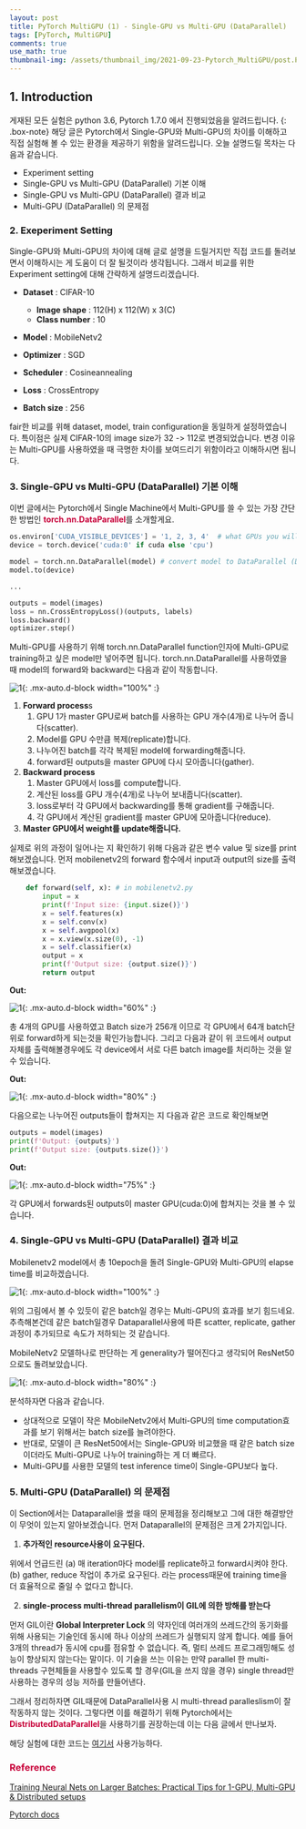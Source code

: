 ```yaml
---
layout: post
title: PyTorch MultiGPU (1) - Single-GPU vs Multi-GPU (DataParallel)
tags: [PyTorch, MultiGPU]
comments: true
use_math: true
thumbnail-img: /assets/thumbnail_img/2021-09-23-Pytorch_MultiGPU/post.PNG
---
```


## 1. Introduction
게재된 모든 실험은 python 3.6, Pytorch 1.7.0 에서 진행되었음을 알려드립니다. 
{: .box-note}
해당 글은 Pytorch에서 Single-GPU와 Multi-GPU의 차이를 이해하고 직접 실험해 볼 수 있는 환경을 제공하기 위함을 알려드립니다.
오늘 설명드릴 목차는 다음과 같습니다.
 
- Experiment setting
- Single-GPU vs Multi-GPU (DataParallel) 기본 이해
- Single-GPU vs Multi-GPU (DataParallel) 결과 비교
- Multi-GPU (DataParallel) 의 문제점

### 2. Exeperiment Setting

Single-GPU와 Multi-GPU의 차이에 대해 글로 설명을 드릴거지만 직접 코드를 돌려보면서 이해하시는 게 도움이 더 잘 될것이라 생각됩니다.
그래서 비교를 위한 Experiment setting에 대해 간략하게 설명드리겠습니다. 

- **Dataset** : CIFAR-10
    - **Image shape** : 112(H) x 112(W) x 3(C)
    - **Class number** : 10

- **Model** : MobileNetv2
- **Optimizer** : SGD
- **Scheduler** : Cosineannealing
- **Loss** : CrossEntropy
- **Batch size** : 256

fair한 비교를 위해 dataset, model, train configuration을 동일하게 설정하였습니다. 특이점은 실제 CIFAR-10의 image size가 32 -> 112로 변경되었습니다. 
변경 이유는 Multi-GPU를 사용하였을 때 극명한 차이를 보여드리기 위함이라고 이해하시면 됩니다.


### 3. Single-GPU vs Multi-GPU (DataParallel) 기본 이해

이번 글에서는 Pytorch에서 Single Machine에서 Multi-GPU를 쓸 수 있는 가장 간단한 방법인 <span style="color:#C70039">**torch.nn.DataParallel**</span>를 소개할게요.


```python
os.environ['CUDA_VISIBLE_DEVICES'] = '1, 2, 3, 4'  # what GPUs you will use
device = torch.device('cuda:0' if cuda else 'cpu') 

model = torch.nn.DataParallel(model) # convert model to DataParallel (DP) model
model.to(device)

...

outputs = model(images)
loss = nn.CrossEntropyLoss()(outputs, labels)
loss.backward() 
optimizer.step() 
```

Multi-GPU를 사용하기 위해 torch.nn.DataParallel function인자에 Multi-GPU로 training하고 싶은 model만 넣어주면 됩니다.
torch.nn.DataParallel를 사용하였을 때 model의 forward와 backward는 다음과 같이 작동합니다.

![1](https://da2so.github.io/assets/post_img/2021-09-23-Pytorch_MultiGPU/1.png){: .mx-auto.d-block width="100%" :}

1. **Forward process**s
    1. GPU 1가 master GPU로써 batch를 사용하는 GPU 개수(4개)로 나누어 줍니다(scatter).
    2. Model를 GPU 수만큼 복제(replicate)합니다.
    3. 나누어진 batch를 각각 복제된 model에 forwarding해줍니다.
    4. forward된 outputs을 master GPU에 다시 모아줍니다(gather). 
2. **Backward process**
    1. Master GPU에서 loss를 compute합니다.
    2. 계산된 loss를 GPU 개수(4개)로 나누어 보내줍니다(scatter).
    3. loss로부터 각 GPU에서 backwarding를 통해 gradient를 구해줍니다.
    4. 각 GPU에서 계산된 gradient를 master GPU에 모아줍니다(reduce).
3. **Master GPU에서 weight를 update해줍니다.**


실제로 위의 과정이 일어나는 지 확인하기 위해 다음과 같은 변수 value 및 size를 print 해보겠습니다.
먼저 mobilenetv2의 forward 함수에서 input과 output의 size를 출력해보겠습니다.

```python
    def forward(self, x): # in mobilenetv2.py
        input = x
        print(f'Input size: {input.size()}')
        x = self.features(x)
        x = self.conv(x)
        x = self.avgpool(x)
        x = x.view(x.size(0), -1)
        x = self.classifier(x)
        output = x 
        print(f'Output size: {output.size()}')
        return output
```

**Out:**

![1](https://da2so.github.io/assets/post_img/2021-09-23-Pytorch_MultiGPU/2.PNG){: .mx-auto.d-block width="60%" :}


총 4개의 GPU를 사용하였고 Batch size가 256개 이므로 각 GPU에서 64개 batch단위로 forward하게 되는것을 확인가능합니다.
그리고 다음과 같이 위 코드에서 output자체를 출력해볼경우에도 각 device에서 서로 다른 batch image를 처리하는 것을 알 수 있습니다.

**Out:**


![1](https://da2so.github.io/assets/post_img/2021-09-23-Pytorch_MultiGPU/3.png){: .mx-auto.d-block width="80%" :}


다음으로는 나누어진 outputs들이 합쳐지는 지 다음과 같은 코드로 확인해보면

```python
outputs = model(images) 
print(f'Output: {outputs}')
print(f'Output size: {outputs.size()}')
```

**Out:**

![1](https://da2so.github.io/assets/post_img/2021-09-23-Pytorch_MultiGPU/4.PNG){: .mx-auto.d-block width="75%" :}

각 GPU에서 forwards된 outputs이 master GPU(cuda:0)에 합쳐지는 것을 볼 수 있습니다.


### 4. Single-GPU vs Multi-GPU (DataParallel) 결과 비교

Mobilenetv2 model에서 총 10epoch을 돌려 Single-GPU와 Multi-GPU의 elapse time를 비교하겠습니다.


![1](https://da2so.github.io/assets/post_img/2021-09-23-Pytorch_MultiGPU/5.png){: .mx-auto.d-block width="100%" :}


위의 그림에서 볼 수 있듯이 같은 batch일 경우는 Multi-GPU의 효과를 보기 힘드네요. 추측해본건데 같은 batch일경우
Dataparallel사용에 따른 scatter, replicate, gather 과정이 추가되므로 속도가 저하되는 것 같습니다.

MobileNetv2 모델하나로 판단하는 게 generality가 떨어진다고 생각되어 ResNet50으로도 돌려보았습니다.

![1](https://da2so.github.io/assets/post_img/2021-09-23-Pytorch_MultiGPU/6.png){: .mx-auto.d-block width="80%" :}

분석하자면 다음과 같습니다.

- 상대적으로 모델이 작은 MobileNetv2에서 Multi-GPU의 time computation효과를 보기 위해서는 batch size를 늘려야한다.
- 반대로, 모델이 큰 ResNet50에서는 Single-GPU와 비교했을 때 같은 batch size이더라도 Multi-GPU로 나누어 training하는 게 더 빠르다.
- Multi-GPU를 사용한 모델의 test inference time이 Single-GPU보다 높다.


### 5. Multi-GPU (DataParallel) 의 문제점

이 Section에서는 Dataparallel을 썼을 때의 문제점을 정리해보고 그에 대한 해결방안이 무엇이 있는지 알아보겠습니다.
먼저 Dataparallel의 문제점은 크게 2가지입니다.

1. **추가적인 resource사용이 요구된다.**

위에서 언급드린 (a) 매 iteration마다 model를 replicate하고 forward시켜야 한다. (b) gather, reduce 작업이 추가로 요구된다.
라는 process때문에 training time을 더 효율적으로 줄일 수 없다고 합니다.

2. **single-process multi-thread parallelism이 GIL에 의한 방해를 받는다**

먼저 GIL이란 **Global Interpreter Lock** 의 약자인데 여러개의 쓰레드간의 동기화를 위해 사용되는 기술인데 동시에 하나 이상의 쓰레드가 실행되지 않게 합니다.
예를 들어 3개의 thread가 동시에 cpu를 점유할 수 없습니다. 즉, 멀티 쓰레드 프로그래밍해도 성능이 향상되지 않는다는 말이다.
이 기술을 쓰는 이유는 만약 parallel 한 multi-threads 구현체들을 사용할수 있도록 할 경우(GIL을 쓰지 않을 경우) single thread만 사용하는 경우의 성능 저하를 만들어낸다.

그래서 정리하자면 GIL때문에 DataParallel사용 시 multi-thread paralleslism이 잘 작동하지 않는 것이다. 그렇다면 이를 해결하기 위해 Pytorch에서는 <span style="color:#C70039">**DistributedDataParallel**</span>을 사용하기를 권장하는데 이는 다음 글에서 만나보자.

해당 실험에 대한 코드는 [여기서](https://github.com/da2so/Pytorch_MultiGPU) 사용가능하다.


### <span style="color:#C70039 "> Reference </span>

[Training Neural Nets on Larger Batches: Practical Tips for 1-GPU, Multi-GPU & Distributed setups](https://medium.com/huggingface/training-larger-batches-practical-tips-on-1-gpu-multi-gpu-distributed-setups-ec88c3e51255)

[Pytorch docs](https://pytorch.org/tutorials/beginner/blitz/data_parallel_tutorial.html)